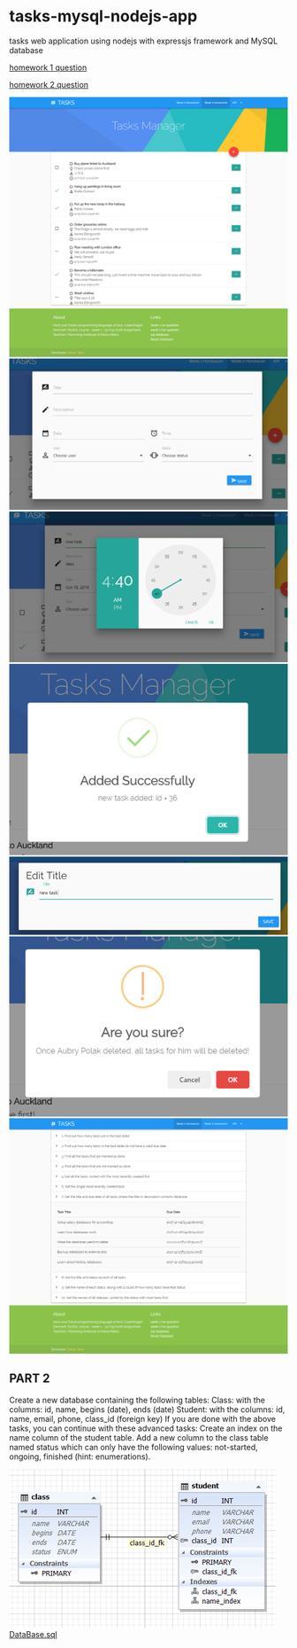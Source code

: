 # tasks-mysql-nodejs-app
tasks web application using nodejs with expressjs framework and MySQL database

[homework 1 question](https://github.com/HackYourFuture-CPH/databases/tree/master/lesson1#homework)

[homework 2 question](https://github.com/HackYourFuture-CPH/databases/tree/master/lesson2)


![img1](/public/images/1.jpg)
![img2](/public/images/2.jpg)
![img3](/public/images/3.jpg)
![img4](/public/images/4.jpg)
![img5](/public/images/5.jpg)
![img6](/public/images/6.jpg)
![img7](/public/images/7.png)



## PART 2
Create a new database containing the following tables:
Class: with the columns: id, name, begins (date), ends (date)
Student: with the columns: id, name, email, phone, class_id (foreign key)
If you are done with the above tasks, you can continue with these advanced tasks:
Create an index on the name column of the student table.
Add a new column to the class table named status which can only have the following values: not-started, ongoing, finished (hint: enumerations).

![uml](/public/images/uml.PNG)
[DataBase.sql](/database_2.sql)

